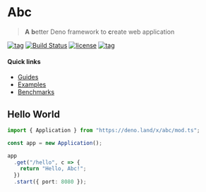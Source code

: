 # Abc

> **A** **b**etter Deno framework to **c**reate web application

[![tag](https://img.shields.io/github/tag/zhmushan/abc.svg)](https://github.com/zhmushan/abc)
[![Build Status](https://github.com/zhmushan/abc/workflows/ci/badge.svg?branch=master)](https://github.com/zhmushan/abc/actions)
[![license](https://img.shields.io/github/license/zhmushan/abc.svg)](https://github.com/zhmushan/abc)
[![tag](https://img.shields.io/badge/deno-v0.35.0-green.svg)](https://github.com/denoland/deno)

#### Quick links

- [Guides](https://deno.land/x/abc/docs/table_of_contents.md)
- [Examples](https://deno.land/x/abc/examples/README.md)
- [Benchmarks](benchmarks/RESULT)

## Hello World

```ts
import { Application } from "https://deno.land/x/abc/mod.ts";

const app = new Application();

app
  .get("/hello", c => {
    return "Hello, Abc!";
  })
  .start({ port: 8080 });
```
